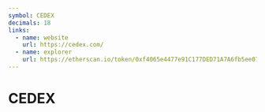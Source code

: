 ```yaml
---
symbol: CEDEX
decimals: 18
links:
  - name: website
    url: https://cedex.com/
  - name: explorer
    url: https://etherscan.io/token/0xf4065e4477e91C177DED71A7A6fb5ee07DC46BC9
---
```


# CEDEX
